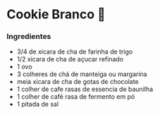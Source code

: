 # Cookie Branco 🍪

### Ingredientes 

- 3/4 de xicara de cha de farinha de trigo
- 1/2 xicara de cha de açucar refinado
- 1 ovo
- 3 colheres de chá de manteiga ou margarina
- meia xicara de cha de gotas de chocolate
- 1 colher de cafe rasas de essencia de baunilha
- 1 colher de café rasa de fermento em pó
- 1 pitada de sal

